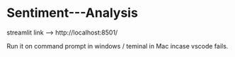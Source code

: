 # Sentiment---Analysis
streamlit link --> http://localhost:8501/

Run it on command prompt in windows / teminal in Mac incase vscode fails.
